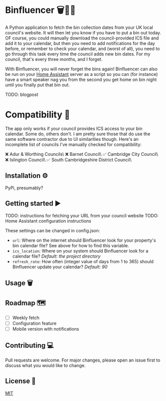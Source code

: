# Binfluencer 🗑🚮📆

A Python application to fetch the bin collection dates from your UK local council's website.
It will then let you know if you have to put a bin out today. OF course, you could
manually download the council-provided ICS file and add it to your calendar, but then
you need to add notifications for the day before, or remember to check your calendar,
and (worst of all), you need to go through this task every time the council adds new bin
dates. For my council, that's every three months, and I forget.

With Binfluencer, you will never forget the bins again! Binfluencer can also be run on
your [Home Assistant](https://home-assistant.io) server as a script so you can (for
instance) have a smart speaker nag you from the second you get home on bin night until
you finally put that bin out.

TODO: blogpost

# Compatibility 🧩

The app only works if your council provides ICS access to your bin calendar. Some do,
others don't. I am pretty sure those that do use the same software contractor due to UI
similarities though. Here's an incomplete list of councils I've manually checked for
compatibility:

❌ Adur & Worthing Councils\\
❌ Barnet Council\\
✅ Cambridge City Council\\
❌ Islington Council\\
✅ South Cambridgeshire District Council\\

## Installation ⚙️

PyPi, presumably?

## Getting started ▶️

TODO: instructions for fetching your URL from your council website
TODO: Home Assistant configuration instructions

These settings can be changed in config.json:

* `url`: Where on the internet should Binfluencer look for your property's bin calendar
  file? See above for how to find this variable.
* `ics_location`: Where on your system should Binfluencer look for a calendar file?
  *Default: the project directory*
* `refresh_rate`: How often (integer value of days from 1 to 365) should Binfluencer
  update your calendar? *Default: 90*

## Usage 🗑️

## Roadmap 🗺️

* [ ] Weekly fetch
* [ ] Configuration feature
* [ ] Mobile version with notifications

## Contributing 💻

Pull requests are welcome. For major changes, please open an issue first
to discuss what you would like to change.

## License 📜

[MIT](https://choosealicense.com/licenses/mit/)
